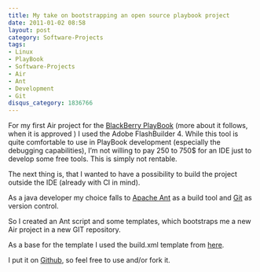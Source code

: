 ```yaml
---
title: My take on bootstrapping an open source playbook project
date: 2011-01-02 08:58
layout: post
category: Software-Projects
tags: 
- Linux
- PlayBook
- Software-Projects
- Air
- Ant
- Development
- Git
disqus_category: 1836766
---
```


For my first Air project for the [BlackBerry PlayBook](http://us.blackberry.com/developers/tablet/devresources.jsp) (more about it follows, when it is approved  ) I used the Adobe FlashBuilder 4. While this tool is quite comfortable to use in PlayBook development (especially the debugging capabilities), I’m not willing to pay 250 to 750$ for an IDE just to develop some free tools. This is simply not rentable.

The next thing is, that I wanted to have a possibility to build the project outside the IDE (already with CI in mind).

As a java developer my choice falls to [Apache Ant](http://ant.apache.org/bindownload.cgi) as a build tool and [Git](http://git-scm.com/) as version control.

So I created an Ant script and some templates, which bootstraps me a new Air project in a new GIT repository.

As a base for the template I used the build.xml template from [here](http://www.planetb.ca/2010/12/how-to-use-apache-ant-to-automate-blackberry-playbook-builds/).

I put it on [Github](https://github.com/magicmonty/playbook-template), so feel free to use and/or fork it.